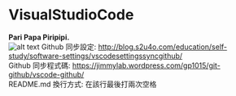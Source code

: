 # VisualStudioCode
<b>Pari Papa Piripipi.</b>  
![alt text](https://i.scdn.co/image/ab67616d00001e028695b1331be4319e747878a3")
Github 同步設定: http://blog.s2u4o.com/education/self-study/software-settings/vscodesettingssyncgithub/  
Github 同步程式碼: https://jimmylab.wordpress.com/gp1015/git-github/vscode-github/  
README.md 換行方式: 在該行最後打兩次空格  
